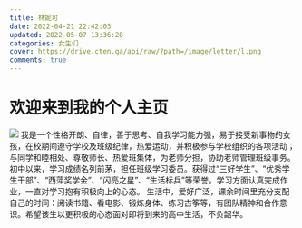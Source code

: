 ```yaml
---
title: 林妮可
date: 2022-04-21 22:42:03
updated: 2022-05-07 13:36:28
categories: 女生们
cover: https://drive.cten.ga/api/raw/?path=/image/letter/l.png
comments: true
---
```

# 欢迎来到我的个人主页
![](https://drive.cten.ga/api/raw/?path=/image/headp/cm/lnk.jpg)
我是一个性格开朗、自律，善于思考、自我学习能力强，易于接受新事物的女孩，在校期间遵守学校及班级纪律，热爱运动，并积极参与学校组织的各项活动；与同学和睦相处、尊敬师长、热爱班集体，为老师分担，协助老师管理班级事务。初中以来，学习成绩名列前茅，担任班级学习委员。获得过“三好学生”、“优秀学生干部”、“西萍奖学金”、“闪亮之星”、“生活标兵”等荣誉。学习方面认真完成作业，一直对学习抱有积极向上的心态。 生活中，爱好广泛，课余时间里充分支配自己的时间：阅读书籍、看电影、锻炼身体、练习古筝等，有团队精神和合作意识。希望该生以更积极的心态面对即将到来的高中生活，不负韶华。